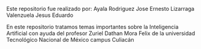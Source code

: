 Este repositorio fue realizado por:
Ayala Rodriguez Jose Ernesto
Lizarraga Valenzuela Jesus Eduardo

En este repositorio tratamos temas importantes sobre la Inteligencia Artificial con ayuda del profesor Zuriel Dathan Mora Felix de la universidad Tecnológico Nacional de México campus Culiacán
